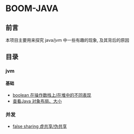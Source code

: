 # BOOM-JAVA

## 前言

本项目主要用来探究 java/jvm 中一些有趣的现象, 及其背后的原因

## 目录

### jvm

#### 基础

- [boolean 在操作数栈上/在堆中的不同表现](./src/main/java/me/giraffetree/java/boomjava/jvm/data_type/primitive/bool)
- [查看Java 对象布局、大小](./src/main/java/me/giraffetree/java/boomjava/jvm/jol/JolTest.java)



### 并发

- [false sharing 虚共享/伪共享](./src/main/java/me/giraffetree/java/boomjava/concurrent/problem/falseShare)



